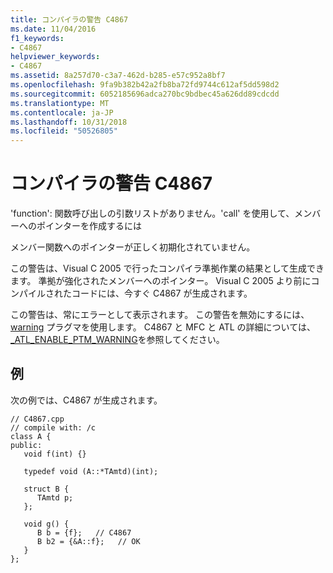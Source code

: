 ```yaml
---
title: コンパイラの警告 C4867
ms.date: 11/04/2016
f1_keywords:
- C4867
helpviewer_keywords:
- C4867
ms.assetid: 8a257d70-c3a7-462d-b285-e57c952a8bf7
ms.openlocfilehash: 9fa9b382b42a2fb8ba72fd9744c612af5dd598d2
ms.sourcegitcommit: 6052185696adca270bc9bdbec45a626dd89cdcdd
ms.translationtype: MT
ms.contentlocale: ja-JP
ms.lasthandoff: 10/31/2018
ms.locfileid: "50526805"
---
```

# <a name="compiler-warning-c4867"></a>コンパイラの警告 C4867

'function': 関数呼び出しの引数リストがありません。'call' を使用して、メンバーへのポインターを作成するには

メンバー関数へのポインターが正しく初期化されていません。

この警告は、Visual C 2005 で行ったコンパイラ準拠作業の結果として生成できます。 準拠が強化されたメンバーへのポインター。  Visual C 2005 より前にコンパイルされたコードには、今すぐ C4867 が生成されます。

この警告は、常にエラーとして表示されます。 この警告を無効にするには、 [warning](../../preprocessor/warning.md) プラグマを使用します。 C4867 と MFC と ATL の詳細については、[_ATL_ENABLE_PTM_WARNING](../../atl/reference/compiler-options-macros.md#_atl_enable_ptm_warning)を参照してください。

## <a name="example"></a>例

次の例では、C4867 が生成されます。

```
// C4867.cpp
// compile with: /c
class A {
public:
   void f(int) {}

   typedef void (A::*TAmtd)(int);

   struct B {
      TAmtd p;
   };

   void g() {
      B b = {f};   // C4867
      B b2 = {&A::f};   // OK
   }
};
```